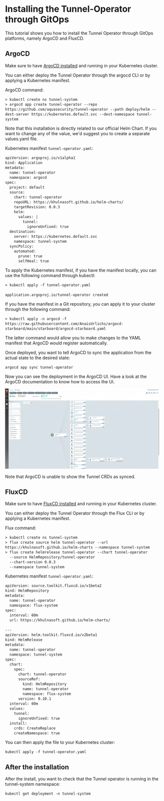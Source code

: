 # Installing the Tunnel-Operator through GitOps

This tutorial shows you how to install the Tunnel Operator through GitOps platforms, namely ArgoCD and FluxCD.

## ArgoCD

Make sure to have [ArgoCD installed](https://argo-cd.readthedocs.io/en/stable/getting_started/) and running in your Kubernetes cluster.

You can either deploy the Tunnel Operator through the argocd CLI or by applying a Kubernetes manifest.

ArgoCD command:

```
> kubectl create ns tunnel-system
> argocd app create tunnel-operator --repo https://github.com/aquasecurity/tunnel-operator --path deploy/helm --dest-server https://kubernetes.default.svc --dest-namespace tunnel-system
```

Note that this installation is directly related to our official Helm Chart. If you want to change any of the value, we'd suggest you to create a separate values.yaml file.

Kubernetes manifest `tunnel-operator.yaml`:

```
apiVersion: argoproj.io/v1alpha1
kind: Application
metadata:
  name: tunnel-operator
  namespace: argocd
spec:
  project: default
  source:
    chart: tunnel-operator
    repoURL: https://khulnasoft.github.io/helm-charts/
    targetRevision: 0.0.3
    helm:
      values: |
        tunnel:
          ignoreUnfixed: true
  destination:
    server: https://kubernetes.default.svc
    namespace: tunnel-system
  syncPolicy:
    automated:
      prune: true
      selfHeal: true
```

To apply the Kubernetes manifest, if you have the manifest locally, you can use the following command through kubectl:

```
> kubectl apply -f tunnel-operator.yaml

application.argoproj.io/tunnel-operator created
```

If you have the manifest in a Git repository, you can apply it to your cluster through the following command:

```
> kubectl apply -n argocd -f https://raw.githubusercontent.com/AnaisUrlichs/argocd-starboard/main/starboard/argocd-starboard.yaml
```

The latter command would allow you to make changes to the YAML manifest that ArgoCD would register automatically.

Once deployed, you want to tell ArgoCD to sync the application from the actual state to the desired state:

```
argocd app sync tunnel-operator
```

Now you can see the deployment in the ArgoCD UI. Have a look at the ArgoCD documentation to know how to access the UI.

![ArgoCD UI after deploying the Tunnel Operator](../../imgs/argocd-ui.png)

Note that ArgoCD is unable to show the Tunnel CRDs as synced.

## FluxCD

Make sure to have [FluxCD installed](https://fluxcd.io/docs/installation/#install-the-flux-cli) and running in your Kubernetes cluster.

You can either deploy the Tunnel Operator through the Flux CLI or by applying a Kubernetes manifest.

Flux command:

```
> kubectl create ns tunnel-system
> flux create source helm tunnel-operator --url https://khulnasoft.github.io/helm-charts --namespace tunnel-system
> flux create helmrelease tunnel-operator --chart tunnel-operator
  --source HelmRepository/tunnel-operator
  --chart-version 0.0.3
  --namespace tunnel-system
```

Kubernetes manifest `tunnel-operator.yaml`:

```
apiVersion: source.toolkit.fluxcd.io/v1beta2
kind: HelmRepository
metadata:
  name: tunnel-operator
  namespace: flux-system
spec:
  interval: 60m
  url: https://khulnasoft.github.io/helm-charts/

---
apiVersion: helm.toolkit.fluxcd.io/v2beta1
kind: HelmRelease
metadata:
  name: tunnel-operator
  namespace: tunnel-system
spec:
  chart:
    spec:
      chart: tunnel-operator
      sourceRef:
        kind: HelmRepository
        name: tunnel-operator
        namespace: flux-system
      version: 0.10.1
  interval: 60m
  values:
    tunnel:
      ignoreUnfixed: true
  install:
    crds: CreateReplace
    createNamespace: true
```

You can then apply the file to your Kubernetes cluster:

```
kubectl apply -f tunnel-operator.yaml
```

## After the installation

After the install, you want to check that the Tunnel operator is running in the tunnel-system namespace:

```
kubectl get deployment -n tunnel-system
```
